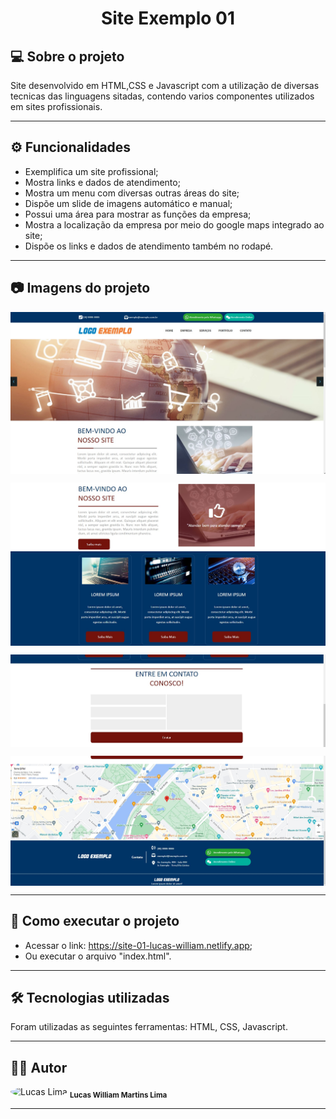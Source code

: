 <h1 align="center">
    Site Exemplo 01
</h1>

## 💻 Sobre o projeto

<p>Site desenvolvido em HTML,CSS e Javascript com a utilização de diversas tecnicas das linguagens sitadas, contendo varios componentes utilizados em sites profissionais.</p>

---

## ⚙️ Funcionalidades

- Exemplifica um site profissional;
- Mostra links e dados de atendimento;
- Mostra um menu com diversas outras áreas do site;
- Dispõe um slide de imagens automático e manual;
- Possui uma área para mostrar as funções da empresa;
- Mostra a localização da empresa por meio do google maps integrado ao site;
- Dispõe os links e dados de atendimento também no rodapé.

---

## 📷 Imagens do projeto

<p align="center" style="display: flex; align-items: flex-start; justify-content: center;">
  <img alt="NextLevelWeek" title="Screenshot 1" src="assets/git/Screenshot_1.jpg" width="600px">
</p>
<p align="center" style="display: flex; align-items: flex-start; justify-content: center;">
  <img alt="NextLevelWeek" title="Screenshot 2" src="assets/git/Screenshot_2.jpg" width="600px">
</p>
<p align="center" style="display: flex; align-items: flex-start; justify-content: center;">
  <img alt="NextLevelWeek" title="Screenshot 3" src="assets/git/Screenshot_3.jpg" width="600px">
</p>
<p align="center" style="display: flex; align-items: flex-start; justify-content: center;">
  <img alt="NextLevelWeek" title="Screenshot 4" src="assets/git/Screenshot_4.jpg" width="600px">
</p>

---

## 🚀 Como executar o projeto

- Acessar o link: https://site-01-lucas-william.netlify.app;
- Ou executar o arquivo "index.html".

---

## 🛠 Tecnologias utilizadas

Foram utilizadas as seguintes ferramentas: HTML, CSS, Javascript.

---

## 👨‍💻 Autor
 <img style="border-radius: 50%;" src="https://avatars.githubusercontent.com/u/82186618?v=4" width="100px;" alt="Lucas Lima"/>
 <sub><b>Lucas William Martins Lima</b></sub>
 <br />
 
---
